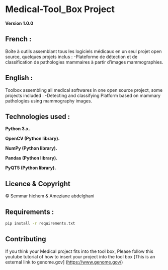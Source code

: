 # Medical-Tool_Box Project

**Version 1.0.0**

## French :
Boîte à outils assemblant tous les logiciels médicaux en un seul projet open source, quelques projets inclus :
-Plateforme de détection et de classification de pathologies mammaires à partir
d’images mammographies. 

## English : 
Toolbox assembling all medical softwares in one open source project, some projects included : 
-Detecting and classifying Platform based on mammary pathologies using mammography images.

## Technologies used : 

**Python 3.x.**

**OpenCV (Python library).**

**NumPy (Python library).**

**Pandas (Python library).**

**PyQT5 (Python library).**

## Licence & Copyright

© Semmar hichem & Ameziane abdelghani

## Requirements :

```bash
pip install -r requirements.txt
```

## Contributing
If you think your Medical project fits into the tool box, Please follow this youtube tutorial of how to insert your project into the tool box
[This is an external link to genome.gov] (https://www.genome.gov/)

